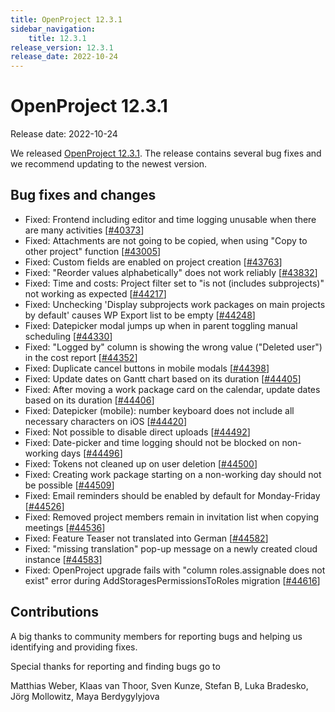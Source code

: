 ```yaml
---
title: OpenProject 12.3.1
sidebar_navigation:
    title: 12.3.1
release_version: 12.3.1
release_date: 2022-10-24
---
```


# OpenProject 12.3.1

Release date: 2022-10-24

We released [OpenProject 12.3.1](https://community.openproject.org/versions/1605).
The release contains several bug fixes and we recommend updating to the newest version.

## Bug fixes and changes

- Fixed: Frontend including editor and time logging unusable when there are many activities \[[#40373](https://community.openproject.org/wp/40373)\]
- Fixed: Attachments are not going to be copied, when using "Copy to other project" function \[[#43005](https://community.openproject.org/wp/43005)\]
- Fixed: Custom fields are enabled on project creation \[[#43763](https://community.openproject.org/wp/43763)\]
- Fixed: "Reorder values alphabetically" does not work reliably \[[#43832](https://community.openproject.org/wp/43832)\]
- Fixed: Time and costs: Project filter set to "is not (includes subprojects)" not working as expected \[[#44217](https://community.openproject.org/wp/44217)\]
- Fixed: Unchecking 'Display subprojects work packages on main projects by default' causes WP Export list to be empty \[[#44248](https://community.openproject.org/wp/44248)\]
- Fixed: Datepicker modal jumps up when in parent toggling manual scheduling \[[#44330](https://community.openproject.org/wp/44330)\]
- Fixed: "Logged by" column is showing the wrong value ("Deleted user") in the cost report \[[#44352](https://community.openproject.org/wp/44352)\]
- Fixed: Duplicate cancel buttons in mobile modals \[[#44398](https://community.openproject.org/wp/44398)\]
- Fixed: Update dates on Gantt chart based on its duration \[[#44405](https://community.openproject.org/wp/44405)\]
- Fixed: After moving a work package card on the calendar, update dates based on its duration \[[#44406](https://community.openproject.org/wp/44406)\]
- Fixed: Datepicker (mobile): number keyboard does not include all necessary characters on iOS \[[#44420](https://community.openproject.org/wp/44420)\]
- Fixed: Not possible to disable direct uploads \[[#44492](https://community.openproject.org/wp/44492)\]
- Fixed: Date-picker and time logging should not be blocked on non-working days \[[#44496](https://community.openproject.org/wp/44496)\]
- Fixed: Tokens not cleaned up on user deletion \[[#44500](https://community.openproject.org/wp/44500)\]
- Fixed: Creating work package starting on a non-working day should not be possible \[[#44509](https://community.openproject.org/wp/44509)\]
- Fixed: Email reminders should be enabled by default for Monday-Friday \[[#44526](https://community.openproject.org/wp/44526)\]
- Fixed: Removed project members remain in invitation list when copying meetings \[[#44536](https://community.openproject.org/wp/44536)\]
- Fixed: Feature Teaser not translated into German \[[#44582](https://community.openproject.org/wp/44582)\]
- Fixed: "missing translation" pop-up message on a newly created cloud instance \[[#44583](https://community.openproject.org/wp/44583)\]
- Fixed: OpenProject upgrade fails with "column roles.assignable does not exist" error during AddStoragesPermissionsToRoles migration \[[#44616](https://community.openproject.org/wp/44616)\]

## Contributions
A big thanks to community members for reporting bugs and helping us identifying and providing fixes.

Special thanks for reporting and finding bugs go to

Matthias Weber, Klaas van Thoor, Sven Kunze, Stefan B, Luka Bradesko, Jörg Mollowitz, Maya Berdygylyjova
